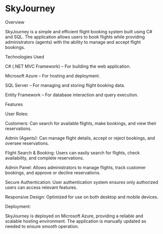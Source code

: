 # SkyJourney

Overview

SkyJourney is a simple and efficient flight booking system built using C# and SQL. The application allows users to book flights while providing administrators (agents) with the ability to manage and accept flight bookings.

Technologies Used

C# (.NET MVC Framework) – For building the web application.

Microsoft Azure – For hosting and deployment.

SQL Server – For managing and storing flight booking data.

Entity Framework – For database interaction and query execution.

Features

User Roles:

Customers: Can search for available flights, make bookings, and view their reservations.

Admin (Agents): Can manage flight details, accept or reject bookings, and oversee reservations.

Flight Search & Booking: Users can easily search for flights, check availability, and complete reservations.

Admin Panel: Allows administrators to manage flights, track customer bookings, and approve or decline reservations.

Secure Authentication: User authentication system ensures only authorized users can access relevant features.

Responsive Design: Optimized for use on both desktop and mobile devices.

Deployment:

SkyJourney is deployed on Microsoft Azure, providing a reliable and scalable hosting environment. The application is manually updated as needed to ensure smooth operation.
